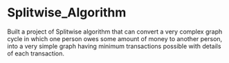# Splitwise_Algorithm
Built a project of Splitwise algorithm that can convert a very
complex graph cycle in which one person owes some amount
of money to another person, into a very simple graph having
minimum transactions possible with details of each
transaction.
